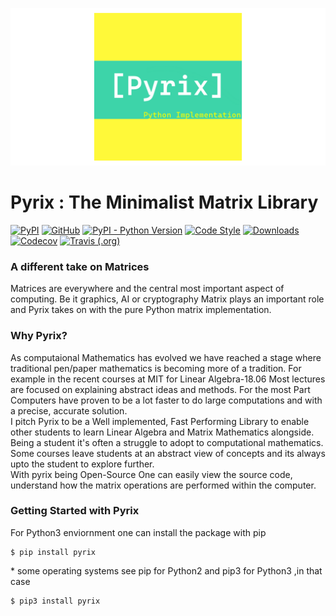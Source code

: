 ![Pyrix](template.png)
# **Pyrix** : The Minimalist Matrix Library
[![PyPI](https://img.shields.io/pypi/v/pyrix?style=flat-square&logo=pypi)](https://pypi.org/project/pyrix/#description)
[![GitHub](https://img.shields.io/github/license/Abhi-1U/pyrix?style=flat-square&logo=github)](https://github.com/Abhi-1U/pyrix/blob/master/LICENSE)
[![PyPI - Python Version](https://img.shields.io/pypi/pyversions/pyrix?style=flat-square&logo=python)](https://pypi.org/project/pyrix/#description)
[![Code Style](https://img.shields.io/badge/code%20style-black-black?style=flat-square)](https://github.com/psf/black)
[![Downloads](https://static.pepy.tech/personalized-badge/pyrix?period=total&units=international_system&left_color=blue&right_color=orange&left_text=Downloads)](https://pepy.tech/project/pyrix)
[![Codecov](https://img.shields.io/codecov/c/github/Abhi-1U/pyrix?style=flat-square&logo=codecov)](https://codecov.io/gh/Abhi-1U/pyrix)
[![Travis (.org)](https://img.shields.io/travis/Abhi-1U/pyrix?style=flat-square&logo=travis)](https://travis-ci.org/Abhi-1U/pyrix)  
### A different take on Matrices
Matrices are everywhere and the central most important aspect of computing. Be
it graphics, AI or cryptography Matrix plays an important role and Pyrix takes
on with the pure Python matrix implementation.

### Why Pyrix?
As computaional Mathematics has evolved we have reached a stage where
traditional pen/paper mathematics is becoming more of a tradition. For example
in the recent courses at MIT for Linear Algebra-18.06 Most lectures are focused
on explaining abstract ideas and methods. For the most Part Computers have
proven to be a lot faster to do large computations and with a precise, accurate
solution.  
I pitch Pyrix to be a Well implemented, Fast Performing Library to enable other
students to learn Linear Algebra and Matrix Mathematics alongside. Being a
student it's often a struggle to adopt to computational mathematics. Some
courses leave students at an abstract view of concepts and its always upto the
student to explore further.   
With pyrix being Open-Source One can easily view the source code, understand how
 the matrix operations are performed within the computer.
### Getting Started with Pyrix

For Python3 enviornment one can install the package with pip  
```
$ pip install pyrix
```  
\* some operating systems see pip for Python2 and pip3 for Python3 ,in that case  
```
$ pip3 install pyrix
```  
